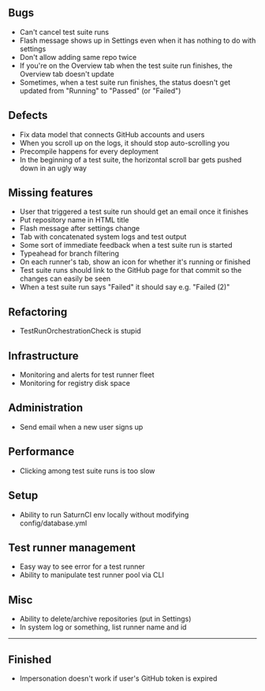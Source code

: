 ## Bugs
- Can't cancel test suite runs
- Flash message shows up in Settings even when it has nothing to do with settings
- Don't allow adding same repo twice
- If you're on the Overview tab when the test suite run finishes, the Overview tab doesn't update
- Sometimes, when a test suite run finishes, the status doesn't get updated from "Running" to "Passed" (or "Failed")

## Defects
- Fix data model that connects GitHub accounts and users
- When you scroll up on the logs, it should stop auto-scrolling you
- Precompile happens for every deployment
- In the beginning of a test suite, the horizontal scroll bar gets pushed down in an ugly way

## Missing features
- User that triggered a test suite run should get an email once it finishes
- Put repository name in HTML title
- Flash message after settings change
- Tab with concatenated system logs and test output
- Some sort of immediate feedback when a test suite run is started
- Typeahead for branch filtering
- On each runner's tab, show an icon for whether it's running or finished
- Test suite runs should link to the GitHub page for that commit so the changes can easily be seen
- When a test suite run says "Failed" it should say e.g. "Failed (2)"

## Refactoring
- TestRunOrchestrationCheck is stupid

## Infrastructure
- Monitoring and alerts for test runner fleet
- Monitoring for registry disk space

## Administration
- Send email when a new user signs up

## Performance
- Clicking among test suite runs is too slow

## Setup
- Ability to run SaturnCI env locally without modifying config/database.yml

## Test runner management
- Easy way to see error for a test runner
- Ability to manipulate test runner pool via CLI

## Misc
- Ability to delete/archive repositories (put in Settings)
- In system log or something, list runner name and id

----------------------------------------------------------------

## Finished
- Impersonation doesn't work if user's GitHub token is expired
